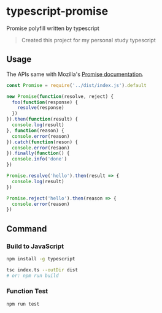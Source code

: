 # typescript-promise

Promise polyfill written by typescript

> Created this project for my personal study typescript

## Usage

The APIs same with Mozilla's [Promise documentation](https://developer.mozilla.org/en-US/docs/Web/JavaScript/Reference/Global_Objects/Promise).

```javascript
const Promise = require('../dist/index.js').default

new Promise(function(resolve, reject) {
  foo(function(response) {
    resolve(response)
  })
}).then(function(result) {
  console.log(result)
}, function(reason) {
  console.error(reason)
}).catch(function(reson) {
  console.error(resaon)
}).finally(function() {
  console.info('done')
})
```

```javascript
Promise.resolve('hello').then(result => {
  console.log(result)
})

Promise.reject('hello').then(reason => {
  console.error(reason)
})
```

## Command

### Build to JavaScript

```bash
npm install -g typescript

tsc index.ts --outDir dist
# or: npm run build
```

### Function Test

```
npm run test
```
